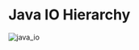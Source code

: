 # Java IO Hierarchy
![java_io](https://github.com/yurii-isaev/Java-core/assets/39811288/2e4a8c91-2ccb-4a28-ab1a-de455aaea6e7)
